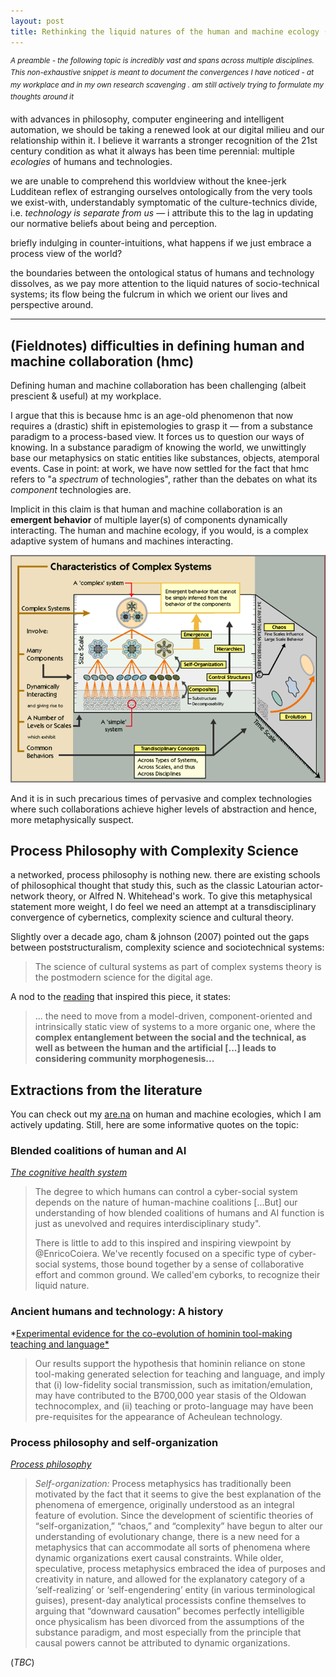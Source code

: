 ```yaml
---
layout: post
title: Rethinking the liquid natures of the human and machine ecology (draft)
---
```


<sup> *A preamble - the following topic is incredibly vast and spans across multiple disciplines. This non-exhaustive snippet is meant to document the convergences I have noticed - at my workplace and in my own research scavenging . am still actively trying to formulate my thoughts around it* </sup>

with advances in philosophy, computer engineering and intelligent automation, we should be taking a renewed look at our digital milieu and our relationship within it. I believe it warrants a stronger recognition of the 21st century condition as what it always has been time perennial: multiple *ecologies* of humans and technologies.

we are unable to comprehend this worldview without the knee-jerk Ludditean reflex of estranging ourselves ontologically from the very tools we exist-with, understandably symptomatic of the culture-technics divide, i.e. *technology is separate from us* — i attribute this to the lag in updating our normative beliefs about being and perception. 

briefly indulging in counter-intuitions, what happens if we just embrace a process view of the world? 

the boundaries between the ontological status of humans and technology dissolves, as we pay more attention to the liquid natures of socio-technical systems; its flow being the fulcrum in which we orient our lives and perspective around. 

---



## (Fieldnotes) difficulties in defining human and machine collaboration (hmc)

Defining human and machine collaboration has been challenging (albeit prescient & useful) at my workplace. 

I argue that this is because hmc is an age-old phenomenon that now requires a (drastic) shift in epistemologies to grasp it — from a substance paradigm to a process-based view. It forces us to question our ways of knowing. In a substance paradigm of knowing the world, we unwittingly base our metaphysics on static entities like substances, objects, atemporal events. Case in point: at work, we have now settled for the fact that hmc refers to "a *spectrum* of technologies", rather than the debates on what its *component* technologies are. 

Implicit in this claim is that human and machine collaboration is an **emergent behavior** of multiple layer(s) of components dynamically interacting. The human and machine ecology, if you would, is a complex adaptive system of humans and machines interacting.

![image-20200224231433990](\assets\img\complexity_theory.png)



And it is in such precarious times of pervasive and complex technologies where such collaborations achieve higher levels of abstraction and hence, more metaphysically suspect. 



## Process Philosophy with Complexity Science

a networked, process philosophy is nothing new. there are existing schools of philosophical thought that study this, such as the classic Latourian actor-network theory, or Alfred N. Whitehead's work. To give this metaphysical statement more weight, I do feel we need an attempt at a transdisciplinary convergence of cybernetics, complexity science and cultural theory. 

Slightly over a decade ago, cham & johnson (2007) pointed out the gaps between poststructuralism, complexity science and sociotechnical systems: 

> The science of cultural systems as part of complex systems theory is the postmodern science for the digital age.



A nod to the [reading](https://link.springer.com/chapter/10.1007/978-3-319-62051-0_7) that inspired this piece, it states:

> ... the need to move from a model-driven, component-oriented and intrinsically static view of systems to a more organic one, where the **complex entanglement between the social and the technical, as well as between the human and the artificial [...] leads to considering community morphogenesis...**



## Extractions from the literature 

You can check out my [are.na](https://www.are.na/vanessa/human-machine-thing-ecologies) on human and machine ecologies, which I am actively updating. Still, here are some informative quotes on the topic: 

### Blended coalitions of human and AI

*[The cognitive health system](https://www.thelancet.com/journals/lancet/article/PIIS0140-6736(19)32987-3/fulltext)*

> The degree to which humans can control a cyber-social system depends on the nature of human-machine coalitions [...But] our understanding of how blended coalitions of humans and AI function is just as unevolved and requires interdisciplinary study".
>
> There is little to add to this inspired and inspiring viewpoint by @EnricoCoiera. We've recently focused on a specific type of cyber-social systems, those bound together by a sense of collaborative effort and common ground. We called'em cyborks, to recognize their liquid nature.



### Ancient humans and technology: A history

*[Experimental evidence for the co-evolution of hominin tool-making teaching and language*](https://lalandlab.st-andrews.ac.uk/files/2015/08/morgan_uomini_et-al_2015.pdf)

> Our results support the hypothesis that hominin reliance on stone tool-making generated selection for teaching and language, and imply that (i) low-fidelity social transmission, such as imitation/emulation, may have contributed to the B700,000 year stasis of the Oldowan technocomplex, and (ii) teaching or proto-language may have been pre-requisites for the appearance of Acheulean technology.



### Process philosophy and self-organization

[*Process philosophy*](https://plato.stanford.edu/entries/process-philosophy/#TracScieNewTopiForProcPhil) 

> *Self-organization:* Process metaphysics has traditionally been motivated by the fact that it seems to give the best explanation of the phenomena of emergence, originally understood as an integral feature of evolution. Since the development of scientific theories of “self-organization,” “chaos,” and “complexity” have begun to alter our understanding of evolutionary change, there is a new need for a metaphysics that can accommodate all sorts of phenomena where dynamic organizations exert causal constraints. While older, speculative, process metaphysics embraced the idea of purposes and creativity in nature, and allowed for the explanatory category of a ‘self-realizing’ or ‘self-engendering’ entity (in various terminological guises), present-day analytical processists confine themselves to arguing that “downward causation” becomes perfectly intelligible once physicalism has been divorced from the assumptions of the substance paradigm, and most especially from the principle that causal powers cannot be attributed to dynamic organizations.



(*TBC*)
